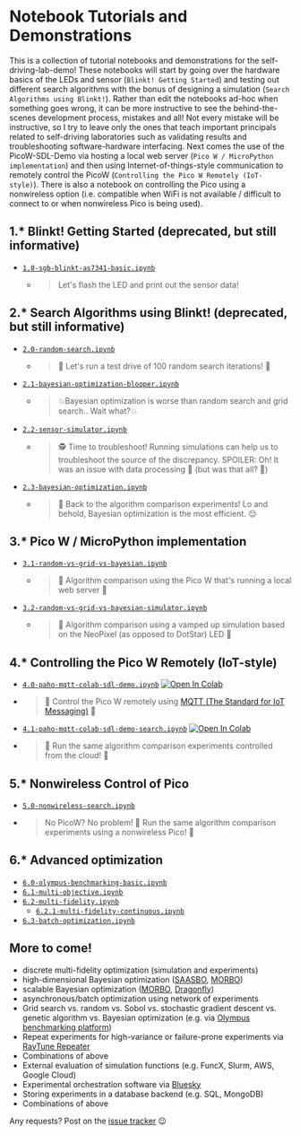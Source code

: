 # Notebook Tutorials and Demonstrations

This is a collection of tutorial notebooks and demonstrations for the
self-driving-lab-demo! These notebooks will start by going over the hardware basics of the LEDs and
sensor (`Blinkt! Getting Started`) and testing out different search algorithms with the bonus of
designing a simulation (`Search Algorithms using Blinkt!`). Rather than edit the notebooks ad-hoc when
something goes wrong, it can be more instructive to see the behind-the-scenes
development process, mistakes and all! Not every mistake will be instructive, so I try
to leave only the ones that teach important principals related to self-driving
laboratories such as validating results and troubleshooting software-hardware
interfacing. Next comes the use of the PicoW-SDL-Demo via hosting a local web server (`Pico W / MicroPython implementation`) and
then using Internet-of-things-style communication to remotely control the PicoW
(`Controlling the Pico W Remotely (IoT-style)`). There is also a notebook on controlling
the Pico using a nonwireless option (i.e. compatible when WiFi is not available /
difficult to connect to or when nonwireless Pico is being used).

## 1.* Blinkt! Getting Started (deprecated, but still informative)

- [`1.0-sgb-blinkt-as7341-basic.ipynb`](1.0-sgb-blinkt-as7341-basic.ipynb)
  - > Let's flash the LED and print out the sensor data!

## 2.* Search Algorithms using Blinkt! (deprecated, but still informative)

- [`2.0-random-search.ipynb`](2.0-random-search.ipynb)
  - > 🚗 Let's run a test drive of 100 random search iterations! 🚗
- [`2.1-bayesian-optimization-blooper.ipynb`](2.1-bayesian-optimization-blooper.ipynb)
   - > 💥Bayesian optimization is worse than random search and grid search.. Wait what?💥
- [`2.2-sensor-simulator.ipynb`](2.2-sensor-simulator.ipynb)
  - > 🕵️ Time to troubleshoot! Running simulations can help us to troubleshoot the source
    > of the discrepancy. SPOILER: Oh! It was an issue with data processing 🤦 (but was that
    > all? 🤨)
- [`2.3-bayesian-optimization.ipynb`](2.3-bayesian-optimization.ipynb)
  - > 🔁 Back to the algorithm comparison experiments! Lo and behold, Bayesian
    > optimization is the most efficient. 😌

## 3.* Pico W / MicroPython implementation
- [`3.1-random-vs-grid-vs-bayesian.ipynb`](3.1-random-vs-grid-vs-bayesian.ipynb)
  - > 🥑 Algorithm comparison using the Pico W that's running a local web server 🥑
- [`3.2-random-vs-grid-vs-bayesian-simulator.ipynb`](3.2-random-vs-grid-vs-bayesian-simulator.ipynb)
  - > 🥑 Algorithm comparison using a vamped up simulation based on the NeoPixel
    > (as opposed to DotStar) LED 🥑

## 4.* Controlling the Pico W Remotely (IoT-style)
  - [`4.0-paho-mqtt-colab-sdl-demo.ipynb`](4.0-paho-mqtt-colab-sdl-demo.ipynb) [![Open In Colab](https://colab.research.google.com/assets/colab-badge.svg)](https://colab.research.google.com/github/sparks-baird/self-driving-lab-demo/blob/main/notebooks/4.0-paho-mqtt-colab-sdl-demo.ipynb)
  - > 📡 Control the Pico W remotely using [MQTT (The Standard for IoT Messaging)](https://mqtt.org/) 📡
  - [`4.1-paho-mqtt-colab-sdl-demo-search.ipynb`](4.1-paho-mqtt-colab-sdl-demo-search.ipynb) [![Open In Colab](https://colab.research.google.com/assets/colab-badge.svg)](https://colab.research.google.com/github/sparks-baird/self-driving-lab-demo/blob/main/notebooks/4.1-paho-mqtt-colab-sdl-demo-search.ipynb)
  - > 🔁 Run the same algorithm comparison experiments controlled from the cloud! 🔁

## 5.* Nonwireless Control of Pico
  - [`5.0-nonwireless-search.ipynb`](5.0-nonwireless-search.ipynb)
  - > No PicoW? No problem! 🤖 Run the same algorithm comparison experiments using a nonwireless Pico! 🤖

## 6.* Advanced optimization
  - [`6.0-olympus-benchmarking-basic.ipynb`](6.0-olympus-benchmarking-basic.ipynb)
  - [`6.1-multi-objective.ipynb`](6.1-multi-objective.ipynb)
  - [`6.2-multi-fidelity.ipynb`](6.2-multi-fidelity.ipynb)
    - [`6.2.1-multi-fidelity-continuous.ipynb`](6.2.1-multi-fidelity-continuous.ipynb)
  - [`6.3-batch-optimization.ipynb`](6.3-batch-optimization.ipynb)

## More to come!

- discrete multi-fidelity optimization (simulation and experiments)
- high-dimensional Bayesian optimization ([SAASBO](https://ax.dev/tutorials/saasbo.html), [MORBO](https://github.com/facebookresearch/morbo))
- scalable Bayesian optimization ([MORBO](https://github.com/facebookresearch/morbo), [Dragonfly](https://github.com/dragonfly/dragonfly))
- asynchronous/batch optimization using network of experiments
- Grid search vs. random vs. Sobol vs. stochastic gradient descent vs. genetic algorithm
  vs. Bayesian optimization (e.g. via [Olympus benchmarking platform](https://github.com/aspuru-guzik-group/olympus))
- Repeat experiments for high-variance or failure-prone experiments via [RayTune Repeater](https://docs.ray.io/en/latest/tune/api_docs/suggestion.html#repeated-evaluations-tune-search-repeater)
- Combinations of above
- External evaluation of simulation functions (e.g. FuncX, Slurm, AWS, Google Cloud)
- Experimental orchestration software via [Bluesky](https://github.com/bluesky/bluesky)
- Storing experiments in a database backend (e.g. SQL, MongoDB)
- Combinations of above

Any requests? Post on the [issue
tracker](https://github.com/sparks-baird/self-driving-lab-demo/issues?q=is%3Aissue+is%3Aopen+sort%3Aupdated-desc)
😉
